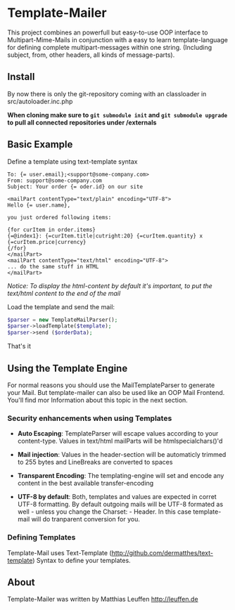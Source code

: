 # Template-Mailer

This project combines an powerfull but easy-to-use OOP interface to Multipart-Mime-Mails in conjunction
 with a easy to learn template-language for defining complete multipart-messages within one string. (Including
 subject, from, other headers, all kinds of message-parts).

## Install

By now there is only the git-repository coming with an classloader in src/autoloader.inc.php

__When cloning make sure to `git submodule init` and `git submodule upgrade` to pull all connected
repositories under /externals__

## Basic Example
Define a template using text-template syntax

```
To: {= user.email};<support@some-company.com>
From: support@some-company.com
Subject: Your order {= oder.id} on our site

<mailPart contentType="text/plain" encoding="UTF-8">
Hello {= user.name},

you just ordered following items:

{for curItem in order.items}
{=@index1}: {=curItem.title|cutright:20} {=curItem.quantity} x {=curItem.price|currency}
{/for}
</mailPart>
<mailPart contentType="text/html" encoding="UTF-8">
... do the same stuff in HTML
</mailPart>
```
*Notice: To display the html-content by default it's important, to put the text/html content to the end of the mail*

Load the template and send the mail:

```php
$parser = new TemplateMailParser();
$parser->loadTemplate($template);
$parser->send ($orderData);

```
That's it


## Using the Template Engine

For normal reasons you should use the MailTemplateParser to generate your Mail. But template-mailer can
also be used like an OOP Mail Frontend. You'll find mor Information about this topic in the next section.

### Security enhancements when using Templates

* __Auto Escaping__: TemplateParser will escape values according to your content-type. Values in
    text/html mailParts will be htmlspecialchars()'d

* __Mail injection__: Values in the header-section will be automaticly trimmed to 255 bytes and LineBreaks
    are converted to spaces

* __Transparent Encoding__: The templating-engine will set and encode any content in the best available
    transfer-encoding

* __UTF-8 by default__: Both, templates and values are expected in corret UTF-8 formatting. By default
    outgoing mails will be UTF-8 formated as well - unless you change the Charset: - Header. In this case
    template-mail will do tranparent conversion for you.

### Defining Templates

Template-Mail uses Text-Template (http://github.com/dermatthes/text-template) Syntax to define your
templates.


## About
Template-Mailer was written by Matthias Leuffen <http://leuffen.de>

